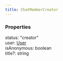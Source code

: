 ```yaml
---
title: ChatMemberCreator
---
```


### Properties

<div class="flex flex-col gap-3"><div><div class="flex gap-2"><div class="font-mono"><span class="font-bold">status</span><span class="opacity-50">:</span> <span>&quot;creator&quot;</span></div></div></div><div><div class="flex gap-2"><div class="font-mono"><span class="font-bold">user</span><span class="opacity-50">:</span> <a href="/types/user"  >User</a></div></div></div><div><div class="flex gap-2"><div class="font-mono"><span class="font-bold">isAnonymous</span><span class="opacity-50">:</span> <span>boolean</span></div></div></div><div><div class="flex gap-2"><div class="font-mono"><span class="font-bold">title</span><span class="opacity-50"><span title="Optional" class="cursor-help">?</span>:</span> <span>string</span></div></div></div></div>

